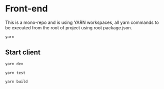 # Front-end

This is a mono-repo and is using YARN workspaces, all yarn commands to be executed from the root of project using root package.json.

```bash
yarn
```

## Start client

```bash
yarn dev
```

```bash
yarn test
```

```bash
yarn build
```
